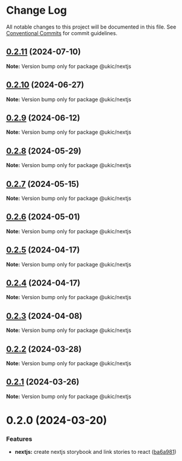 # Change Log

All notable changes to this project will be documented in this file.
See [Conventional Commits](https://conventionalcommits.org) for commit guidelines.

## [0.2.11](https://github.com/mi6/ic-ui-kit/compare/@ukic/nextjs@0.2.10...@ukic/nextjs@0.2.11) (2024-07-10)

**Note:** Version bump only for package @ukic/nextjs

## [0.2.10](https://github.com/mi6/ic-ui-kit/compare/@ukic/nextjs@0.2.9...@ukic/nextjs@0.2.10) (2024-06-27)

**Note:** Version bump only for package @ukic/nextjs

## [0.2.9](https://github.com/mi6/ic-ui-kit/compare/@ukic/nextjs@0.2.8...@ukic/nextjs@0.2.9) (2024-06-12)

**Note:** Version bump only for package @ukic/nextjs

## [0.2.8](https://github.com/mi6/ic-ui-kit/compare/@ukic/nextjs@0.2.7...@ukic/nextjs@0.2.8) (2024-05-29)

**Note:** Version bump only for package @ukic/nextjs

## [0.2.7](https://github.com/mi6/ic-ui-kit/compare/@ukic/nextjs@0.2.6...@ukic/nextjs@0.2.7) (2024-05-15)

**Note:** Version bump only for package @ukic/nextjs

## [0.2.6](https://github.com/mi6/ic-ui-kit/compare/@ukic/nextjs@0.2.5...@ukic/nextjs@0.2.6) (2024-05-01)

**Note:** Version bump only for package @ukic/nextjs

## [0.2.5](https://github.com/mi6/ic-ui-kit/compare/@ukic/nextjs@0.2.4...@ukic/nextjs@0.2.5) (2024-04-17)

**Note:** Version bump only for package @ukic/nextjs

## [0.2.4](https://github.com/mi6/ic-ui-kit/compare/@ukic/nextjs@0.2.3...@ukic/nextjs@0.2.4) (2024-04-17)

**Note:** Version bump only for package @ukic/nextjs

## [0.2.3](https://github.com/mi6/ic-ui-kit/compare/@ukic/nextjs@0.2.2...@ukic/nextjs@0.2.3) (2024-04-08)

**Note:** Version bump only for package @ukic/nextjs

## [0.2.2](https://github.com/mi6/ic-ui-kit/compare/@ukic/nextjs@0.2.1...@ukic/nextjs@0.2.2) (2024-03-28)

**Note:** Version bump only for package @ukic/nextjs

## [0.2.1](https://github.com/mi6/ic-ui-kit/compare/@ukic/nextjs@0.2.0...@ukic/nextjs@0.2.1) (2024-03-26)

**Note:** Version bump only for package @ukic/nextjs

# 0.2.0 (2024-03-20)

### Features

- **nextjs:** create nextjs storybook and link stories to react ([ba6a981](https://github.com/mi6/ic-ui-kit/commit/ba6a981f3ac2a449c4b63ad783d9ff2ceb696401))

